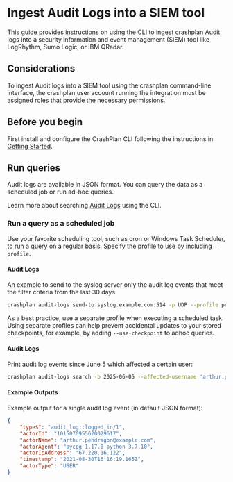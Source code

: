 # Ingest Audit Logs into a SIEM tool

This guide provides instructions on using the CLI to ingest crashplan Audit logs
into a security information and event management (SIEM) tool like LogRhythm, Sumo Logic, or IBM QRadar.

## Considerations

To ingest Audit logs into a SIEM tool using the crashplan command-line interface, the crashplan user account running the integration
must be assigned roles that provide the necessary permissions.

## Before you begin

First install and configure the CrashPlan CLI following the instructions in
[Getting Started](gettingstarted.md).

## Run queries
Audit logs are available in JSON format. You can query the data as a scheduled job or run ad-hoc queries.

Learn more about searching [Audit Logs](../commands/auditlogs.md) using the CLI.

### Run a query as a scheduled job

Use your favorite scheduling tool, such as cron or Windows Task Scheduler, to run a query on a regular basis. Specify
the profile to use by including `--profile`.

#### Audit Logs
An example to send to the syslog server only the audit log events that meet the filter criteria from the last 30 days.
```bash
crashplan audit-logs send-to syslog.example.com:514 -p UDP --profile profile1 --actor-username 'arthur.pendragon@example.com' -b 30d
```

As a best practice, use a separate profile when executing a scheduled task. Using separate profiles can help prevent accidental updates to your stored checkpoints, for example, by adding `--use-checkpoint` to adhoc queries.

#### Audit Logs
Print audit log events since June 5 which affected a certain user:
```bash
crashplan audit-logs search -b 2025-06-05 --affected-username 'arthur.pendragon@examply.com'
```

#### Example Outputs

Example output for a single audit log event (in default JSON format):
```json
{
    "type$": "audit_log::logged_in/1",
    "actorId": "1015070955620029617",
    "actorName": "arthur.pendragon@example.com",
    "actorAgent": "pycpg 1.17.0 python 3.7.10",
    "actorIpAddress": "67.220.16.122",
    "timestamp": "2021-08-30T16:16:19.165Z",
    "actorType": "USER"
}
```
